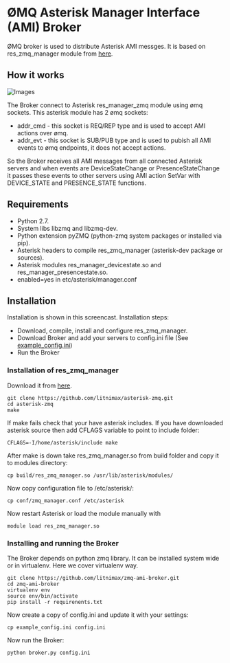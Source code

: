 # ØMQ Asterisk Manager Interface (AMI) Broker
ØMQ broker is used to distribute Asterisk AMI messges.
It is based on res_zmq_manager module from [here](https://github.com/litnimax/asterisk-zmq).

## How it works ##
![Images](https://raw.githubusercontent.com/litnimax/zmq-ami-broker/master/doc/asterisk-zeromq-state-dia.png)

The Broker connect to Asterisk res_manager_zmq module using ømq sockets. This asterisk module has 2 ømq sockets:
* addr_cmd - this socket is REQ/REP type and is used to accept AMI actions over ømq.
* addr_evt - this socket is SUB/PUB type and is used to pubish all AMI events to ømq endpoints, it does not accept actions.

So the Broker receives all AMI messages from all connected Asterisk servers and when events are 
DeviceStateChange or PresenceStateChange it passes these events to other servers using AMI action SetVar 
with DEVICE_STATE and PRESENCE_STATE functions.

## Requirements ##
* Python 2.7.
* System libs libzmq and libzmq-dev.
* Python extension pyZMQ (python-zmq system packages or installed via pip).
* Asterisk headers to compile res_zmq_manager (asterisk-dev package or sources).
* Asterisk modules res_manager_devicestate.so and res_manager_presencestate.so.
* enabled=yes in etc/asterisk/manager.conf

## Installation
Installation is shown in this screencast.
Installation steps:
* Download, compile, install and configure res_zmq_manager.
* Download Broker and add your servers to config.ini file (See [example_config.ini](/litnimax/zmq-ami-broker/blob/master/example_config.ini))
* Run the Broker

### Installation of res_zmq_manager ###
Download it from [here](https://github.com/litnimax/asterisk-zmq).
```
git clone https://github.com/litnimax/asterisk-zmq.git
cd asterisk-zmq
make
```
If make fails check that your have asterisk includes. If you have downloaded asterisk source then add CFLAGS variable to point to include folder:
```
CFLAGS=-I/home/asterisk/include make
```
After make is down take res_zmq_manager.so from build folder and copy it to modules directory:
```
cp build/res_zmq_manager.so /usr/lib/asterisk/modules/
```
Now copy configuration file to /etc/asterisk/:
```
cp conf/zmq_manager.conf /etc/asterisk
```
Now restart Asterisk or load the module manually with 
```
module load res_zmq_manager.so
```

### Installing and running the Broker
The Broker depends on python zmq library. It can be installed system wide or in virtualenv. Here we cover virtualenv way.
```
git clone https://github.com/litnimax/zmq-ami-broker.git
cd zmq-ami-broker
virtualenv env
source env/bin/activate
pip install -r requirenents.txt
```
Now create a copy of config.ini and update it with your settings:
```
cp example_config.ini config.ini
```
Now run the Broker:
```
python broker.py config.ini
```


